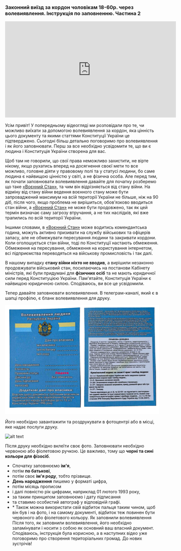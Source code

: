 ### Законний виїзд за кордон чоловікам 18-60р. через волевиявлення. Інструкція по заповненню. Частина 2

<div class="responsive-video"><iframe width="560" height="315" src="https://www.youtube.com/embed/wgOR8NxnEhc" frameborder="0" allow="accelerometer; autoplay; encrypted-media; gyroscope; picture-in-picture" allowfullscreen></iframe></div>

Усім привіт! У попередньому відеогляді ми розповідали про те, чи можливо виїхати за допомогою волевиявлення за кордон, яка цінність цього документу та якими статтями Конституції України це підтверджено. Сьогодні більш детально поговоримо про волевиявлення і як його заповнювати. Перш за все необхідно усвідомити те, що ви є людина і Конституція України створена для вас.

Щоб там не говорили, що свої права неможливо захистити, не вірте нікому, якщо рухатись вперед на досягнення своєї мети то все можливо, головне діяти у правовому полі та у статусі людини, бо саме людина є найвищою цінністю у світі, а не фізична особа. Але перед тим, як почати заповнювати волевиявлення давайте для початку розберемо що таке [«Воєнний Стан»](https://zakon.rada.gov.ua/laws/show/389-19#n5), та чим він відрізняється від стану війни. На відміну від стану війни ведення воєнного стану може бути запроваджений максимум на всій території України не більше, ніж на 90 діб, після чого, якщо проблема не вирішиться, обов'язково вводиться стан війни, а [«Воєнний Стан»](https://zakon.rada.gov.ua/laws/show/389-19#n5) не може бути продовжено, так як цей термін визначає саму загрозу втручання, а не тих наслідків, які вже трапились по всій території України.

Іншими словами, в [«Воєнний Стан»](https://zakon.rada.gov.ua/laws/show/389-19#n5) може водитись комендантська година, можуть активно призивати на службу військових та офіцерів запасу, але не обмежувати пересування людини та закривати кордони. Коли оголошується стан війни, тоді по Конституції настають обмеження. Обмеження на пересування, обмеження на користування інтернетом, всі підприємства переводяться на військову промисловість і так далі.

В нашому випадку **стану війни ніхто не вводив**, а вирішили незаконно продовжувати військовий стан, посилаючись на постанови Кабінету міністрів, які були придумані для **фізичних осіб** та не мають юридичної сили перед Конституцією України. Пам'ятайте, Конституція України є найвищою юридичною силою. Сподіваюсь, ви все це усвідомили.

Тепер давайте заповнювати волевиявлення. В телеграм-каналі, який є в шапці профілю, є бланк волевиявлення для друку.

![alt text](../files/images/blank_voleviyavlennya.jpg)

Його необхідно завантажити та роздрукувати в фотоцентрі або в місці, яке надає послуги друку.

![alt text](../files/images/yak-zapovniti-voleviyavlennya-lyudini.png)

Після друку необхідно вклеїти своє фото. Заповнювати необхідно червоною або фіолетовою ручкою. Це важливо, тому що **чорні та сині кольори для фізосіб**.

- Спочатку заповнюємо **ім'я**,
- потім **по батькові**,
- потім своє **ім'я роду**, тобто прізвище.
- **День народження** пишемо у форматі цифра,
- потім місяць прописом
- і далі повністю рік цифрами, наприклад 01 лютого 1993 року,
- за таким принципом заповнюємо і дату підписання
- та ставимо особистий автограф у відповідній графі.
- \* Також можна використати свій відбиток пальця таким чином, щоб він був і на фото, і на самому документі, відбиток теж повинен бути червоного або фіолетового кольору.
  Як заповнили волевиявлення
  Після того, як заповнили волевиявлення, його необхідно заламінувати і носити з собою як основний ваш власний документ. Сподіваюсь, інструкція була корисною, а в наступних відео уже поговоримо про створення територіальних громад. До нових зустрічів!
